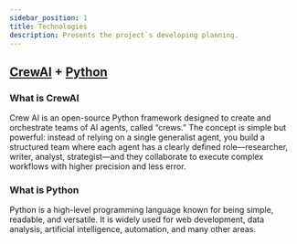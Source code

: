 ```yaml
---
sidebar_position: 1
title: Technologies
description: Presents the project`s developing planning.
---
```


## [CrewAI](https://www.crewai.com) + [Python](https://www.python.org)

### What is CrewAI

Crew AI is an open-source Python framework designed to create and orchestrate teams of AI agents, called “crews.” The concept is simple but powerful: instead of relying on a single generalist agent, you build a structured team where each agent has a clearly defined role—researcher, writer, analyst, strategist—and they collaborate to execute complex workflows with higher precision and less error.

### What is Python

Python is a high-level programming language known for being simple, readable, and versatile. It is widely used for web development, data analysis, artificial intelligence, automation, and many other areas.